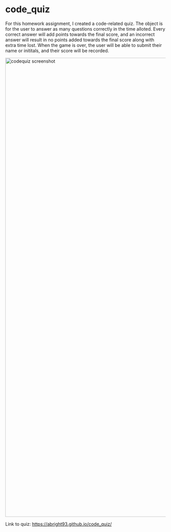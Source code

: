 # code_quiz

For this homework assignment, I created a code-related quiz. The object is for the user to answer as many questions correctly in the time alloted. Every correct answer will add points towards the final score, and an incorrect answer will result in no points added towards the final score along with extra time lost. When the game is over, the user will be able to submit their name or inititals, and their score will be recorded. 


<img width="1440" alt="codequiz screenshot" src="https://user-images.githubusercontent.com/84680936/122623826-a0a24800-d06b-11eb-9a00-4618003bb24e.png">


Link to quiz:
https://abright93.github.io/code_quiz/
